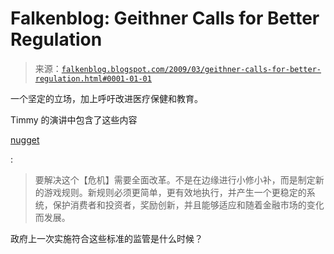 <!--yml

category: 未分类

日期：2024-05-12 22:15:11

-->

# Falkenblog: Geithner Calls for Better Regulation

> 来源：[`falkenblog.blogspot.com/2009/03/geithner-calls-for-better-regulation.html#0001-01-01`](http://falkenblog.blogspot.com/2009/03/geithner-calls-for-better-regulation.html#0001-01-01)

一个坚定的立场，加上呼吁改进医疗保健和教育。

Timmy 的演讲中包含了这些内容

[nugget](http://blogs.wsj.com/economics/2009/03/26/3889/)

:

> 要解决这个【危机】需要全面改革。不是在边缘进行小修小补，而是制定新的游戏规则。新规则必须更简单，更有效地执行，并产生一个更稳定的系统，保护消费者和投资者，奖励创新，并且能够适应和随着金融市场的变化而发展。

政府上一次实施符合这些标准的监管是什么时候？

